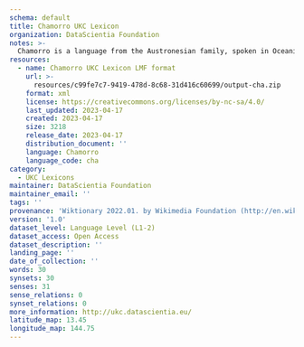 ```yaml
---
schema: default
title: Chamorro UKC Lexicon
organization: DataScientia Foundation
notes: >-
  Chamorro is a language from the Austronesian family, spoken in Oceania. The UKC Lexicon of Chamorro is represented as a lexico-semantic network. It consists of words, word senses, synsets, as well as sense-level and synset-level relationships.
resources:
  - name: Chamorro UKC Lexicon LMF format
    url: >-
      resources/c99fe7c7-9419-478d-8c68-31d416c60699/output-cha.zip
    format: xml
    license: https://creativecommons.org/licenses/by-nc-sa/4.0/
    last_updated: 2023-04-17
    created: 2023-04-17
    size: 3218
    release_date: 2023-04-17
    distribution_document: ''
    language: Chamorro
    language_code: cha
category:
  - UKC Lexicons
maintainer: DataScientia Foundation
maintainer_email: ''
tags: ''
provenance: 'Wiktionary 2022.01. by Wikimedia Foundation (http://en.wiktionary.org); CogNet 2.1 by Khuyagbaatar Batsuren, National University of Mongolia (http://cognet.ukc.disi.unitn.it); KinDiv: Kinship Diversity 1.0 by Temuulen Khishigsuren (http://ukc.disi.unitn.it/index.php/kinship/); Princeton WordNet 2.1 by Princeton University (https://wordnet.princeton.edu)'
version: '1.0'
dataset_level: Language Level (L1-2)
dataset_access: Open Access
dataset_description: ''
landing_page: ''
date_of_collection: ''
words: 30
synsets: 30
senses: 31
sense_relations: 0
synset_relations: 0
more_information: http://ukc.datascientia.eu/
latitude_map: 13.45
longitude_map: 144.75
---
```

